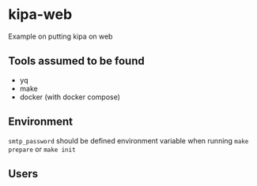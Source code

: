 # kipa-web
Example on putting kipa on web

## Tools assumed to be found

- yq
- make
- docker (with docker compose)

## Environment

`smtp_password` should be defined environment variable when running `make prepare` or `make init`

## Users

